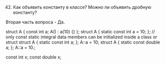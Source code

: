 42. Как объявить константу в классе? Можно ли объявить дробную константу?

Вторая часть вопроса - Да.

struct A { const int a; A() : a(10) {} };
struct A { static const int a = 10; }; // only const static integral data members can be initialized inside a class or struct
struct A { static const int a; }; A::a = 10;
struct A { static const double a; }; A::a = 10.;



const int x; const double x;
